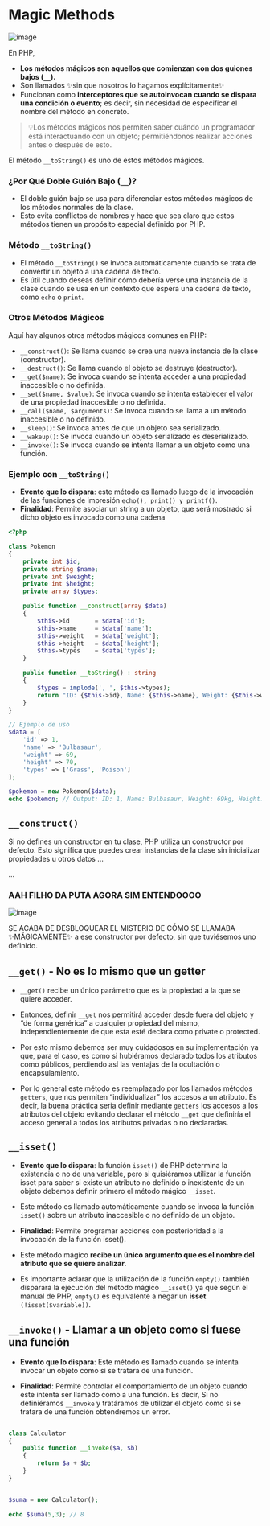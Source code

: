 
# Magic Methods


![image](https://github.com/user-attachments/assets/98e87e43-7ad1-48cc-a095-2d6a6ef2cbce)

En PHP, 
- __Los métodos mágicos son aquellos que comienzan con dos guiones bajos (`__`).__
- Son llamados ✨sin que nosotros lo hagamos explícitamente✨
- Funcionan como __interceptores que se autoinvocan cuando se dispara una condición o evento__; es decir, sin necesidad de especificar el nombre del método en concreto.

> 💡Los métodos mágicos nos permiten saber cuándo un programador está interactuando con un objeto; permitiéndonos realizar acciones antes o después de esto.

El método `__toString()` es uno de estos métodos mágicos.

### ¿Por Qué Doble Guión Bajo (`__`)?
- El doble guión bajo se usa para diferenciar estos métodos mágicos de los métodos normales de la clase.
- Esto evita conflictos de nombres y hace que sea claro que estos métodos tienen un propósito especial definido por PHP.

### Método `__toString()`
- El método `__toString()` se invoca automáticamente cuando se trata de convertir un objeto a una cadena de texto.
- Es útil cuando deseas definir cómo debería verse una instancia de la clase cuando se usa en un contexto que espera una cadena de texto, como `echo` o `print`.

### Otros Métodos Mágicos
Aquí hay algunos otros métodos mágicos comunes en PHP:

- `__construct()`: Se llama cuando se crea una nueva instancia de la clase (constructor).
- `__destruct()`: Se llama cuando el objeto se destruye (destructor).
- `__get($name)`: Se invoca cuando se intenta acceder a una propiedad inaccesible o no definida.
- `__set($name, $value)`: Se invoca cuando se intenta establecer el valor de una propiedad inaccesible o no definida.
- `__call($name, $arguments)`: Se invoca cuando se llama a un método inaccesible o no definido.
- `__sleep()`: Se invoca antes de que un objeto sea serializado.
- `__wakeup()`: Se invoca cuando un objeto serializado es deserializado.
- `__invoke()`: Se invoca cuando se intenta llamar a un objeto como una función.

### Ejemplo con `__toString()`

- __Evento que lo dispara__: este método es llamado luego de la invocación de las funciones de impresión `echo(), print() y printf()`.
- __Finalidad__: Permite asociar un string a un objeto, que será mostrado si dicho objeto es invocado como una cadena


```php
<?php

class Pokemon
{
    private int $id;
    private string $name;
    private int $weight;
    private int $height;
    private array $types;

    public function __construct(array $data)
    {
        $this->id       = $data['id'];
        $this->name     = $data['name'];
        $this->weight   = $data['weight'];
        $this->height   = $data['height'];
        $this->types    = $data['types'];
    }

    public function __toString() : string
    {
        $types = implode(', ', $this->types);
        return "ID: {$this->id}, Name: {$this->name}, Weight: {$this->weight}kg, Height: {$this->height}cm, Types: {$types}";
    }
}

// Ejemplo de uso
$data = [
    'id' => 1,
    'name' => 'Bulbasaur',
    'weight' => 69,
    'height' => 70,
    'types' => ['Grass', 'Poison']
];

$pokemon = new Pokemon($data);
echo $pokemon; // Output: ID: 1, Name: Bulbasaur, Weight: 69kg, Height: 70cm, Types: Grass, Poison
```
## `__construct()`

Si no defines un constructor en tu clase, PHP utiliza un constructor por defecto. Esto significa que puedes crear instancias de la clase sin inicializar propiedades u otros datos ...

... 

### AAH FILHO DA PUTA AGORA SIM ENTENDOOOO  
![image](https://github.com/user-attachments/assets/77de7f67-5552-4aca-aba5-b5a67fd82abd)

SE ACABA DE DESBLOQUEAR EL MISTERIO DE CÓMO SE LLAMABA ✨MÁGICAMENTE✨ a ese constructor por defecto, sin que tuviésemos uno definido.

## `__get()` - No es lo mismo que un getter 

- `__get()` recibe un único parámetro que es la propiedad a la que se quiere acceder.
  
- Entonces, definir `__get` nos permitirá acceder desde fuera del objeto y “de forma genérica” a cualquier propiedad del mismo, independientemente de que esta esté declara como private o protected.
  
- Por esto mismo debemos ser muy cuidadosos en su implementación ya que, para el caso, es como si hubiéramos declarado todos los atributos como públicos, perdiendo así las ventajas de la ocultación o encapsulamiento.
  
- Por lo general este método es reemplazado por los llamados métodos `getters`, que nos permiten “individualizar” los accesos a un atributo. Es decir, la buena práctica seria definir mediante `getters` los accesos a los atributos del objeto evitando declarar el método `__get` que definiría el acceso general a todos los atributos privadas o no declaradas.

## `__isset()`

- __Evento que lo dispara__: la función `isset()` de PHP determina la existencia o no de una variable, pero si quisiéramos utilizar la función isset para saber si existe un atributo no definido o inexistente de un objeto debemos definir primero el método mágico `__isset`. 

- Este método es llamado automáticamente cuando se invoca la función `isset()` sobre un atributo inaccesible o no definido de un objeto.

- __Finalidad__: Permite programar acciones con posterioridad a la invocación de la función isset().

- Este método mágico __recibe un único argumento que es el nombre del atributo que se quiere analizar__.
  
- Es importante aclarar que la utilización de la función `empty()` también disparara la ejecución del método mágico `__isset()` ya que según el manual de PHP, `empty()` es equivalente a negar un __isset__ `(!isset($variable))`.

## `__invoke()` - Llamar a un objeto como si fuese una función 
- __Evento que lo dispara__: Este método es llamado cuando se intenta invocar un objeto como si se tratara de una función.

- __Finalidad__: Permite controlar el comportamiento de un objeto cuando este intenta ser llamado como a una función. Es decir, Si no definiéramos `__invoke` y tratáramos de utilizar el objeto como si se tratara de una función obtendremos un error.

```php

class Calculator
{
    public function __invoke($a, $b)
    {
        return $a + $b;
    }
}


$suma = new Calculator();

echo $suma(5,3); // 8

```


